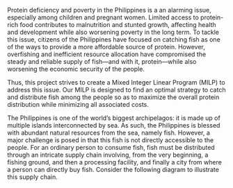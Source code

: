 Protein deficiency and poverty in the Philippines is a an alarming issue, especially among children and pregnant women. Limited access to protein-rich food contributes to malnutrition and stunted growth, affecting health and development while also worsening poverty in the long term. To tackle this issue, citizens of the Philippines have focused on catching fish as one of the ways to provide a more affordable source of protein. However, overfishing and inefficient resource allocation have compromised the steady and reliable supply of fish—and with it, protein—while also worsening the economic security of the people. 

Thus, this project strives to create a Mixed Integer Linear Program (MILP) to address this issue. Our MILP is designed to find an optimal strategy to catch and distribute fish among the people so as to maximize the overall protein distribution while minimizing all associated costs.

The Philippines is one of the world’s biggest archipelagos: it is made up of multiple islands interconnected by sea. As such, the Philippines is blessed with abundant natural resources from the sea, namely fish. However, a major challenge is posed in that this fish is not directly accessible to the people. For an ordinary person to consume fish, fish must be distributed through an intricate supply chain involving, from the very beginning, a fishing ground, and then a processing facility, and finally a city from where a person can directly buy fish. Consider the following diagram to illustrate this supply chain.
